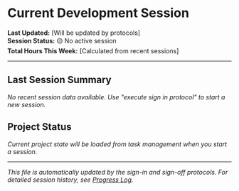 # Current Development Session

**Last Updated:** [Will be updated by protocols]  
**Session Status:** 🟡 No active session  
**Total Hours This Week:** [Calculated from recent sessions]

---

## Last Session Summary
*No recent session data available. Use "execute sign in protocol" to start a new session.*

## Project Status
*Current project state will be loaded from task management when you start a session.*

---

*This file is automatically updated by the sign-in and sign-off protocols. For detailed session history, see [Progress Log](PROGRESS_LOG.md).*